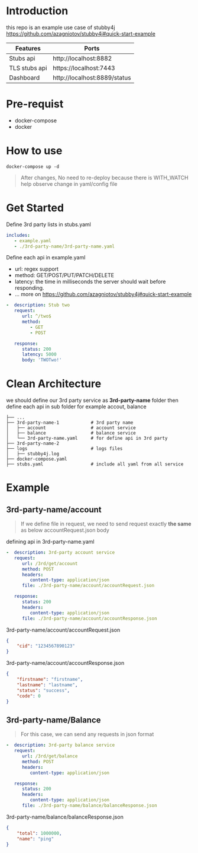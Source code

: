 # Introduction
this repo is an example use case of stubby4j
https://github.com/azagniotov/stubby4j#quick-start-example


Features  | Ports
------------- | -------------
Stubs api  | http://localhost:8882
TLS stubs api  | https://localhost:7443
Dashboard   |   http://localhost:8889/status 

# Pre-requist
- docker-compose
- docker

# How to use
```shell
docker-compose up -d
```
>After changes, No need to re-deploy because there is WITH_WATCH help observe change in yaml/config file

# Get Started

Define 3rd party lists in stubs.yaml

```yaml
includes:
   - example.yaml 
   - ./3rd-party-name/3rd-party-name.yaml 
```
Define each api in example.yaml
- url: regex support
- method: GET/POST/PUT/PATCH/DELETE
- latency: the time in milliseconds the server should wait before responding.
- ... more on https://github.com/azagniotov/stubby4j#quick-start-example
```yaml
-  description: Stub two
   request:
      url: ^/two$
      method: 
         - GET
         - POST

   response:
      status: 200
      latency: 5000
      body: 'TWOTwo!'
```


# Clean Architecture
we should define our 3rd party service as <b>3rd-party-name</b> folder 
then define each api in sub folder for example accout, balance

```
├── ...
├── 3rd-party-name-1            # 3rd party name 
│   ├── account                 # account service 
│   ├── balance                 # balance service 
│   └── 3rd-party-name.yaml     # for define api in 3rd party 
├── 3rd-party-name-2
├── logs                        # logs files
│   ├── stubby4j.log
├── docker-compose.yaml         
├── stubs.yaml                  # include all yaml from all service
```

# Example

## 3rd-party-name/account
> If we define file in request, we need to send request exactly **the same** as below accountRequest.json body

defining api in 3rd-party-name.yaml
```yaml
-  description: 3rd-party account service
   request:
      url: /3rd/get/account
      method: POST
      headers:
         content-type: application/json
      file: ./3rd-party-name/account/accountRequest.json

   response:
      status: 200
      headers:
         content-type: application/json
      file: ./3rd-party-name/account/accountResponse.json
```

3rd-party-name/account/accountRequest.json
```json
{
    "cid": "1234567890123"
}
```

3rd-party-name/account/accountResponse.json
```json
{
    "firstname": "firstname",
    "lastname": "lastname",
    "status": "success",
    "code": 0
}
```

## 3rd-party-name/Balance
> For this case, we can send any requests in json format
```yaml
-  description: 3rd-party balance service
   request:
      url: /3rd/get/balance
      method: POST
      headers:
         content-type: application/json

   response:
      status: 200
      headers:
         content-type: application/json
      file: ./3rd-party-name/balance/balanceResponse.json
```
3rd-party-name/balance/balanceResponse.json
```json
{
    "total": 1000000,
    "name": "ping"
}
```
